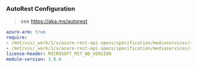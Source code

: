### AutoRest Configuration

> see https://aka.ms/autorest

``` yaml
azure-arm: true
require:
- /mnt/vss/_work/1/s/azure-rest-api-specs/specification/mediaservices/resource-manager/readme.md
- /mnt/vss/_work/1/s/azure-rest-api-specs/specification/mediaservices/resource-manager/readme.go.md
license-header: MICROSOFT_MIT_NO_VERSION
module-version: 3.0.0
```